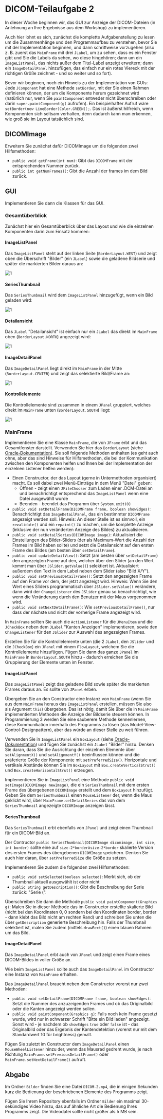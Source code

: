 # DICOM-Teilaufgabe 2

In dieser Woche beginnen wir, das GUI zur Anzeige der DICOM-Dateien (in Anlehnung an Ihre Ergebnisse aus dem Workshop) zu implementieren.

Auch hier lohnt es sich, zunächst die komplette Aufgabenstellung zu lesen um die Zusammenhänge und den Programmaufbau zu verstehen, bevor Sie mit der Implementation beginnen, und dann schrittweise vorzugehen (also z. B. zuerst das ```MainFrame``` mit drei ```JLabel```, um zu sehen, dass es ein Fenster gibt und Sie die Labels da sehen, wo diese hingehören; dann um ein ```ImageListPanel```, das nichts außer dem Titel-Label anzeigt erweitern; dann ein ```ImageDetailPanel``` hinzufügen, das einfach nur ein rotes Viereck mit der richtigen Größe zeichnet - und so weiter und so fort).

Bevor wir beginnen, noch ein Hinweis zu der Implementation von GUIs: Jede ```JComponent``` hat eine Methode ```setBorder```, mit der Sie einen Rahmen definieren können, der um die Komponente herum gezeichnet wird (natürlich nur, wenn Sie ```paintComponent``` entweder nicht überschreiben oder darin ```super.paintComponent(g)``` aufrufen). Ein beispielhafter Aufruf wäre ```setBorder(new LineBorder(Color.GREEN));```. Das ist äußerst hilfreich, wenn Komponenten sich seltsam verhalten, denn dadurch kann man erkennen, wie groß sie im Layout tatsächlich sind. 

## DICOMImage

Erweitern Sie zunächst dafür DICOMImage um die folgenden zwei Hilfsmethoden:

* ```public void getFrame(int num)```: Gibt das ```DICOMFrame``` mit der entsprechenden Nummer zurück.
* ```public int getNumFrames()```: Gibt die Anzahl der frames im dem Bild zurück.


## GUI

Implementieren Sie dann die Klassen für das GUI.

### Gesamtüberblick

Zunächst hier ein Gesamtüberblick über das Layout und wie die einzelnen Komponenten darin zum Einsatz kommen:

#### ImageListPanel

Das ```ImageListPanel``` steht auf der linken Seite (```BorderLayout.WEST```) und zeigt oben die Überschrift "Bilder" (ein ```JLabel```) sowie die geladene Bildserie und später die markierten Bilder daraus an:

![1](Bilder/GUI_1.png)

#### SeriesThumbnail

Das ```SeriesThumbnail``` wird dem ```ImageListPanel``` hinzugefügt, wenn ein Bild geladen wird:

![1](Bilder/GUI_2.png)

#### Detailansicht

Das ```JLabel``` "Detailansicht" ist einfach nur ein ```JLabel``` das direkt im ```MainFrame``` oben (```BorderLayout.NORTH```) angezeigt wird:

![1](Bilder/GUI_3.png)

#### ImageDetailPanel

Das ```ImageDetailPanel``` liegt direkt im ```MainFrame``` in der Mitte (```BorderLayout.CENTER```) und zeigt das selektierte Bild/Frame an:

![1](Bilder/GUI_4.png)


#### Kontrollelemente

Die Kontrollelemente sind zusammen in einem ```JPanel``` gruppiert, welches direkt im ```MainFrame``` unten (```BorderLayout.SOUTH```) liegt:

![1](Bilder/GUI_5.png)


### MainFrame

Implementieren Sie eine Klasse ```MainFrame```, die von ```JFrame``` erbt und das Gesamtfenster darstellt. Verwenden Sie hier das ```BorderLayout``` (siehe [Oracle-Dokumentation](https://docs.oracle.com/javase/tutorial/uiswing/layout/border.html)). Sie soll folgende Methoden enthalten (es geht auch ohne, aber das sind Hinweise für Hilfsmethoden, die bei der Kommunikation zwischen den Komponenten helfen und Ihnen bei der Implementation der einzelnen Listener helfen werden):

* Einen Constructor, der das Layout (gerne in Untermethoden organisiert) macht. Es soll dabei zwei Menü-Einträge in dem Menü "Datei" geben:
    * Öffnen - zeigt einen ```JFileChooser``` zum Laden einer .DCM-Datei an und benachrichtigt entsprechend das ```ImageListPanel``` wenn eine Datei ausgewählt wurde
    * Beenden - beendet das Programm über ```System.exit(0)```
* ```public void setDetailFrame(DICOMFrame frame, boolean showEdges)```: Benachrichtigt das ```ImageDetailPanel```, das ein bestimmter ```DICOMFrame``` angezeigt werden soll. Hinweis: An dieser Stelle ist es sinnvoll, ein ```revalidate()``` und ein ```repaint()``` zu machen, um die komplette Anzeige (inklusive der nun veränderten Anzeige des Bildes) zu aktualisieren.
* ```public void setDetailSeries(DICOMImage image)```: Aktualisiert die Einstellungen des Bilder-Sliders (der als Maximum-Wert die Anzahl der Frames im Bild haben sollte) und setzt die Detailansicht auf den ersten Frame des Bildes (am besten über ```setDetailFrame```).
* ```public void updateDetailView()```: Setzt (am besten über ```setDetailFrame```) den angezeigten Frame auf den, welcher über den Slider (an den Wert kommt man über ```JSlider.getValue()```) selektiert ist. Aktualisiert außerdem den Text in dem Label neben dem Slider (also "Bild X/Y").
* ```public void setPreviousDetailFrame()```: Setzt den angezeigten Frame auf den Frame vor dem, der jetzt angezeigt wird. Hinweis: Wenn Sie den Wert eines Sliders programmatisch über ```JSlider.setValue()``` verändern, dann wird der ```ChangeListener``` des ```JSlider``` genau so benachrichtigt, wie wenn die Veränderung durch den Benutzer mit der Maus vorgenommen wird.
* ```public void setNextDetailFrame()```: Wie ```setPreviousDetailFrame()```, nur dass der nächste und nicht der vorherige Frame angezeigt wird.

In ```MainFrame``` sollten Sie auch die ```ActionListener``` für die ```JMenuItem``` und die ```JCheckBox``` neben dem ```JLabel``` "Kanten Anzeigen" implementieren, sowie den ```ChangeListener``` für den ```JSlider``` zur Auswahl des angezeigten Frames.

Erstellen Sie für die Kontrollelemente unten (die 2 ```JLabel```, den ```JSlider``` und die ```JCheckBox```) ein ```JPanel``` mit einem ```FlowLayout```, welchem Sie die Kontrollelemente hinzufügen. Fügen Sie dann das ganze ```JPanel``` im ```MainFrame``` in ```BorderLayout.SOUTH``` hinzu - dadurch erreichen Sie die Gruppierung der Elemente unten im Fenster.

#### ImageListPanel

Das ```ImageListPanel``` zeigt das geladene Bild sowie später die markierten Frames daraus an. Es sollte von ```JPanel``` erben.

Übergeben Sie an den Constructor eine Instanz von ```MainFrame``` (wenn Sie aus dem ```MainFrame``` heraus das ```ImageListPanel``` erstellen, müssen Sie also als Argument ```this```) übergeben. Das ist nötig, damit Sie über die in ```MainFrame``` implementierten Methoden die Anzeige der Bildserie steuern können. In Programmierung 3 werden Sie eine sauberere Methode kennenlernen, diese Kommunikation innerhalb des Programms zu lösen (das Model-View-Control-Designpattern), aber das würde an dieser Stelle zu weit führen.

Verwenden Sie in ```ImageListPanel``` ein ```BoxLayout``` (siehe [Oracle-Dokumentation](https://docs.oracle.com/javase/tutorial/uiswing/layout/box.html)) und fügen Sie zunächst ein ```JLabel``` "Bilder" hinzu. Denken Sie daran, dass Sie die Ausrichtung der einzelnen Elemente über ```setAlignmentX()``` und ```setAlignmentY()``` beeinflussen können und die präferierte Größe der Komponente mit ```setPreferredSize()```. Horizontale und vertikale Abstände können Sie im ```BoxLayout``` mit ```Box.createVerticalStrut()``` und ```Box.createHorizontalStrut()``` erzeugen.  

Implementieren Sie in ```ImageListPanel``` eine Methode ```public void setImage(DICOMImage newImage)```, die ein ```SeriesThumbnail``` mit dem ersten Frame des übergebenen ```DICOMImage``` erstellt und dem ```BoxLayout``` hinzufügt. Geben Sie dem ```SeriesThumbnail``` einen ```MouseListener``` der, wenn die Maus geklickt wird, über ```MainFrame.setDetailSeries``` das von dem ```SeriesThumbnail``` angezeigte ```DICOMImage``` anzeigen lässt.

#### SeriesThumbnail

Das ```SeriesThumbnail``` erbt ebenfalls von ```JPanel``` und zeigt einen Thumbnail für ein DICOM-Bild an.

Der Contructor ```public SeriesThumbnail(DICOMImage dicomimage, int size, int border)``` sollte eine auf ```size-2*border```x```size-2*border``` skalierte Version des ersten Frames des übergebenen ```DICOMImage``` speichern. Denken Sie auch hier daran, über ```setPreferredSize``` die Größe zu setzen.

Implementieren Sie zudem die folgenden zwei Hilfsmethoden:
* ```public void setSelected(boolean selected)```: Merkt sich, ob der Thumbnail aktuell ausgewählt ist oder nicht
* ```public String getDescription()```: Gibt die Beschreibung der Serie zurück: "Serie (<Anzahl der Frames in der Serie>".

Überschreiben Sie dann die Methode ```public void paintComponent(Graphics g)```: Malen Sie in dieser Methode das im Constructor erstellte skalierte Bild (nicht bei den Koordinaten 0, 0 sondern bei den Koordinaten border, border - dann klebt das Bild nicht am rechten Rand) und schreiben Sie unten die über ```getDescription``` generierte Beschreibung hin. Falls der Thumbnail selektiert ist, malen Sie zudem (mittels ```drawRect()```) einen blauen Rahmen um das Bild.

#### ImageDetailPanel

Das ```ImageDetailPanel``` erbt auch von ```JPanel``` und zeigt einen Frame eines DICOM-Bildes in voller Größe an. 

Wie beim ```ImageListPanel``` sollte auch das ```ImageDetailPanel``` im Constructor eine Instanz von ```MainFrame``` erhalten. 

Das ```ImageDetailPanel``` braucht neben dem Constructor vorerst nur zwei Methoden:
* ```public void setDetailFrame(DICOMFrame frame, boolean showEdges)```: Setzt die Nummer des anzuzeigenden Frames und ob das Originalbild oder die Kanten angezeigt werden sollen.
* ```public void paintComponent(Graphics g)```: Falls noch kein Frame gesetzt wurde, wird nur in schwarzer Schrift "Bitte ein Bild laden" angezeigt. Sonst wird - je nachdem ob ```showEdges``` ```true``` oder ```false``` ist - das Originalbild oder das Ergebnis der Kantendetektion (vorerst nur mit dem Standardwert 10 für brightness) gemalt.

Fügen Sie zuletzt im Constructor dem ```ImageDetailPanel``` einen ```MouseWheelListener``` hinzu der, wenn das Mausrad gedreht wurde, je nach Richtung ```MainFrame.setPreviousDetailFrame()``` oder ```MainFrame.setNextDetailFrame()``` aufruft.

## Abgabe

Im Ordner ```Bilder``` finden Sie eine Datei ```DICOM-2.mp4```, die in einigen Sekunden kurz die Bedienung der beschriebenen Elemente des Programms zeigt.

Fügen Sie Ihrem Repository ebenfalls im Ordner ```Bilder``` ein maximal 30-sekündiges Video hinzu, das auf ähnliche Art die Bedienung Ihres Programms zeigt. Die Videodatei sollte nicht größer als 5 MB sein.
